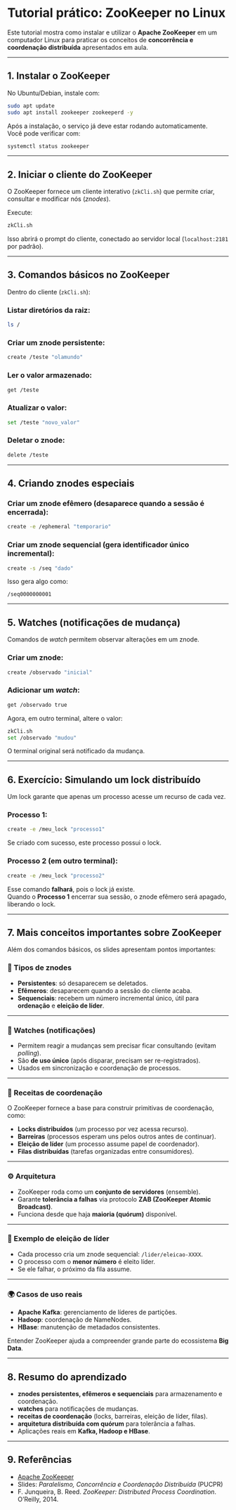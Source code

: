 # Tutorial prático: ZooKeeper no Linux

Este tutorial mostra como instalar e utilizar o **Apache ZooKeeper** em um computador Linux para praticar os conceitos de **concorrência e coordenação distribuída** apresentados em aula.

---

## 1. Instalar o ZooKeeper

No Ubuntu/Debian, instale com:

```bash
sudo apt update
sudo apt install zookeeper zookeeperd -y
```

Após a instalação, o serviço já deve estar rodando automaticamente.  
Você pode verificar com:

```bash
systemctl status zookeeper
```

---

## 2. Iniciar o cliente do ZooKeeper

O ZooKeeper fornece um cliente interativo (`zkCli.sh`) que permite criar, consultar e modificar nós (*znodes*).  

Execute:

```bash
zkCli.sh
```

Isso abrirá o prompt do cliente, conectado ao servidor local (`localhost:2181` por padrão).

---

## 3. Comandos básicos no ZooKeeper

Dentro do cliente (`zkCli.sh`):

### Listar diretórios da raiz:
```bash
ls /
```

### Criar um znode persistente:
```bash
create /teste "olamundo"
```

### Ler o valor armazenado:
```bash
get /teste
```

### Atualizar o valor:
```bash
set /teste "novo_valor"
```

### Deletar o znode:
```bash
delete /teste
```

---

## 4. Criando znodes especiais

### Criar um znode **efêmero** (desaparece quando a sessão é encerrada):
```bash
create -e /ephemeral "temporario"
```

### Criar um znode **sequencial** (gera identificador único incremental):
```bash
create -s /seq "dado"
```

Isso gera algo como:
```
/seq0000000001
```

---

## 5. Watches (notificações de mudança)

Comandos de *watch* permitem observar alterações em um znode.

### Criar um znode:
```bash
create /observado "inicial"
```

### Adicionar um *watch*:
```bash
get /observado true
```

Agora, em outro terminal, altere o valor:
```bash
zkCli.sh
set /observado "mudou"
```

O terminal original será notificado da mudança.

---

## 6. Exercício: Simulando um lock distribuído

Um lock garante que apenas um processo acesse um recurso de cada vez.

### Processo 1:
```bash
create -e /meu_lock "processo1"
```

Se criado com sucesso, este processo possui o lock.

### Processo 2 (em outro terminal):
```bash
create -e /meu_lock "processo2"
```

Esse comando **falhará**, pois o lock já existe.  
Quando o **Processo 1** encerrar sua sessão, o znode efêmero será apagado, liberando o lock.

---

## 7. Mais conceitos importantes sobre ZooKeeper

Além dos comandos básicos, os slides apresentam pontos importantes:

### 🔑 Tipos de znodes
- **Persistentes**: só desaparecem se deletados.  
- **Efêmeros**: desaparecem quando a sessão do cliente acaba.  
- **Sequenciais**: recebem um número incremental único, útil para **ordenação** e **eleição de líder**.  

---

### 👀 Watches (notificações)
- Permitem reagir a mudanças sem precisar ficar consultando (evitam *polling*).  
- São **de uso único** (após disparar, precisam ser re-registrados).  
- Usados em sincronização e coordenação de processos.  

---

### 🧩 Receitas de coordenação
O ZooKeeper fornece a base para construir primitivas de coordenação, como:
- **Locks distribuídos** (um processo por vez acessa recurso).  
- **Barreiras** (processos esperam uns pelos outros antes de continuar).  
- **Eleição de líder** (um processo assume papel de coordenador).  
- **Filas distribuídas** (tarefas organizadas entre consumidores).  

---

### ⚙️ Arquitetura
- ZooKeeper roda como um **conjunto de servidores** (ensemble).  
- Garante **tolerância a falhas** via protocolo **ZAB (ZooKeeper Atomic Broadcast)**.  
- Funciona desde que haja **maioria (quórum)** disponível.  

---

### 📌 Exemplo de eleição de líder
- Cada processo cria um znode sequencial: `/lider/eleicao-XXXX`.  
- O processo com o **menor número** é eleito líder.  
- Se ele falhar, o próximo da fila assume.  

---

### 🌍 Casos de uso reais
- **Apache Kafka**: gerenciamento de líderes de partições.  
- **Hadoop**: coordenação de NameNodes.  
- **HBase**: manutenção de metadados consistentes.  

Entender ZooKeeper ajuda a compreender grande parte do ecossistema **Big Data**.

---

## 8. Resumo do aprendizado

- **znodes persistentes, efêmeros e sequenciais** para armazenamento e coordenação.  
- **watches** para notificações de mudanças.  
- **receitas de coordenação** (locks, barreiras, eleição de líder, filas).  
- **arquitetura distribuída com quórum** para tolerância a falhas.  
- Aplicações reais em **Kafka, Hadoop e HBase**.  

---

## 9. Referências
- [Apache ZooKeeper](https://zookeeper.apache.org)  
- Slides: *Paralelismo, Concorrência e Coordenação Distribuída* (PUCPR)  
- F. Junqueira, B. Reed. *ZooKeeper: Distributed Process Coordination*. O’Reilly, 2014.  
